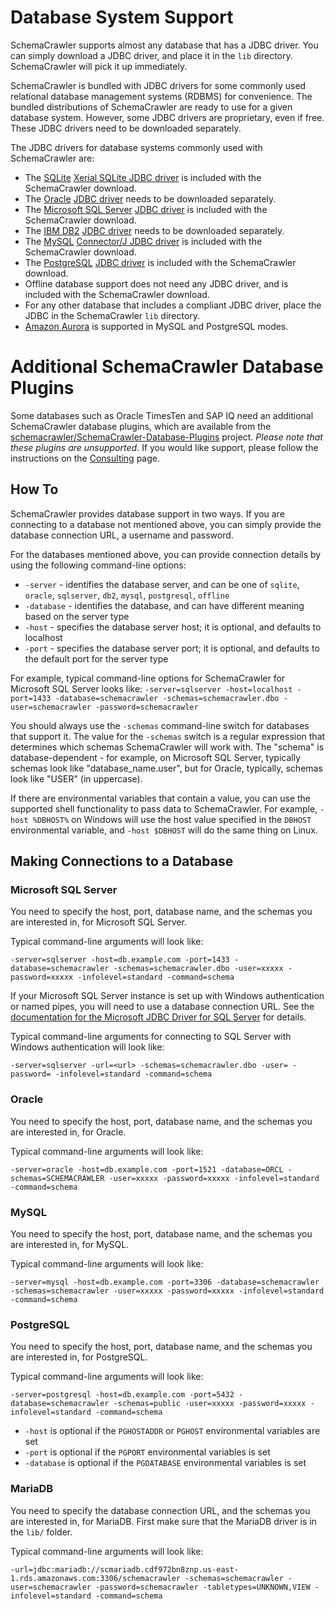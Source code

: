 # Database System Support

SchemaCrawler supports almost any database that has a JDBC driver. You can simply download a JDBC
driver, and place it in the `lib` directory. SchemaCrawler will pick it up immediately.

SchemaCrawler is bundled with JDBC drivers for some commonly used relational database management
systems (RDBMS) for convenience. The bundled distributions of SchemaCrawler are ready to use for a
given database system. However, some JDBC drivers are proprietary, even if free. These JDBC
drivers need to be downloaded separately.

The JDBC drivers for database systems commonly used with SchemaCrawler are:

- The [SQLite](http://www.sqlite.org/) [Xerial SQLite JDBC driver](https://github.com/xerial/sqlite-jdbc)
  is included with the SchemaCrawler download.
- The [Oracle](http://www.oracle.com/) [JDBC driver](http://www.oracle.com/technology/software/tech/java/sqlj_jdbc/index.html)
  needs to be downloaded separately.
- The [Microsoft SQL Server](http://www.microsoft.com/sqlserver/) [JDBC driver](https://github.com/Microsoft/mssql-jdbc)
  is included with the SchemaCrawler download.
- The [IBM DB2](http://www.ibm.com/software/data/db2/) [JDBC driver](http://www.ibm.com/software/data/db2/linux-unix-windows/download.html)
  needs to be downloaded separately.
- The [MySQL](http://www.mysql.com/) [Connector/J JDBC driver](http://dev.mysql.com/downloads/connector/j/)
  is included with the SchemaCrawler download.
- The [PostgreSQL](http://www.postgresql.org/) [JDBC driver](http://jdbc.postgresql.org/)
  is included with the SchemaCrawler download.
- Offline database support does not need any JDBC driver,
  and is included with the SchemaCrawler download.
- For any other database that includes a compliant JDBC driver, place the JDBC in the
  SchemaCrawler `lib` directory.
- [Amazon Aurora](https://aws.amazon.com/rds/aurora/) is supported in MySQL and PostgreSQL modes.


# Additional SchemaCrawler Database Plugins

Some databases such as Oracle TimesTen and SAP IQ need an additional SchemaCrawler database
plugins, which are available from the
[schemacrawler/SchemaCrawler-Database-Plugins](https://github.com/schemacrawler/SchemaCrawler-Database-Plugins)
project. _Please note that these plugins are unsupported._ If you would like support, please
follow the instructions on the [Consulting](consulting.html) page.


## How To

SchemaCrawler provides database support in two ways. If you are connecting to a database
not mentioned above, you can simply provide the database connection URL, a username and password.

For the databases mentioned above, you can provide connection details by using the following
command-line options:

- `-server` - identifies the database server, and can be one of `sqlite`, `oracle`, `sqlserver`,
   `db2`, `mysql`, `postgresql`, `offline`
- `-database` - identifies the database, and can have different meaning based on the server type
- `-host` - specifies the database server host; it is optional, and defaults to localhost
- `-port` - specifies the database server port; it is optional, and defaults to the default port for the server type

For example, typical command-line options for SchemaCrawler for Microsoft SQL Server looks like:
`-server=sqlserver -host=localhost -port=1433 -database=schemacrawler -schemas=schemacrawler.dbo
-user=schemacrawler -password=schemacrawler`

You should always use the `-schemas` command-line switch for databases that support it. The value
for the `-schemas` switch is a regular expression that determines which schemas SchemaCrawler will
work with. The "schema" is database-dependent - for example, on Microsoft SQL Server, typically
schemas look like "database_name.user", but for Oracle, typically, schemas look like "USER" (in uppercase).

If there are environmental variables that contain a value, you can use the supported shell functionality to pass data to SchemaCrawler. For example, `-host %DBHOST%` on Windows will use the host value specified in the `DBHOST` environmental variable, and `-host $DBHOST` will do the same thing on Linux.

## Making Connections to a Database

### Microsoft SQL Server

You need to specify the host, port, database name, and the schemas you
are interested in, for Microsoft SQL Server.


Typical command-line arguments will look like:
```
-server=sqlserver -host=db.example.com -port=1433 -database=schemacrawler -schemas=schemacrawler.dbo -user=xxxxx -password=xxxxx -infolevel=standard -command=schema
```

If your Microsoft SQL Server instance is set up with Windows authentication or named pipes, you
will need to use a database connection URL. See the
[documentation for the Microsoft JDBC Driver for SQL Server](https://msdn.microsoft.com/en-us/library/mt720657)
for details.

Typical command-line arguments for connecting to SQL Server with Windows authentication will look like:
```
-server=sqlserver -url=<url> -schemas=schemacrawler.dbo -user= -password= -infolevel=standard -command=schema
```

### Oracle

You need to specify the host, port, database name, and the schemas you
are interested in, for Oracle.


Typical command-line arguments will look like:
```
-server=oracle -host=db.example.com -port=1521 -database=ORCL -schemas=SCHEMACRAWLER -user=xxxxx -password=xxxxx -infolevel=standard -command=schema
```

### MySQL

You need to specify the host, port, database name, and the schemas you
are interested in, for MySQL.


Typical command-line arguments will look like:
```
-server=mysql -host=db.example.com -port=3306 -database=schemacrawler -schemas=schemacrawler -user=xxxxx -password=xxxxx -infolevel=standard -command=schema
```

### PostgreSQL

You need to specify the host, port, database name, and the schemas you
are interested in, for PostgreSQL.


Typical command-line arguments will look like:
```
-server=postgresql -host=db.example.com -port=5432 -database=schemacrawler -schemas=public -user=xxxxx -password=xxxxx -infolevel=standard -command=schema
```
* `-host`  is optional if the `PGHOSTADDR` or `PGHOST` environmental variables are set
* `-port`  is optional if the `PGPORT` environmental variables is set
* `-database`  is optional if the `PGDATABASE`  environmental variables is set

### MariaDB

You need to specify the database connection URL, and the schemas you are
interested in, for MariaDB. First make sure that the MariaDB driver is
in the `lib/` folder.


Typical command-line arguments will look like:
```
-url=jdbc:mariadb://scmariadb.cdf972bn8znp.us-east-1.rds.amazonaws.com:3306/schemacrawler -schemas=schemacrawler -user=schemacrawler -password=schemacrawler -tabletypes=UNKNOWN,VIEW -infolevel=standard -command=schema
```
